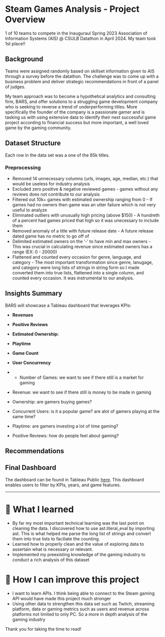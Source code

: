 # Steam Games Analysis - Project Overview
1 of 10 teams to compete in the Inauguraul Spring 2023 Association of Information Systems (AIS) @ CSULB Datathon in April 2024.
My team took 1st place!!

## Background
Teams were assigned randomly based on skillset information given to AIS through a survey before the datathon. The challenge was to come up with a business problem and deliver strategic recommendations in front of a panel of judges. 

My team approach was to become a hypothetical analytics and consulting firm, BARS, and offer solutions to a struggling game development company who is seeking to reverse a trend of underperforming titles. More specifically the founder of the company is a passionate gamer and is tasking us with using extensive data to identify their next successful game project according to financial success but more important, a well loved game by the gaming community.

## Dataset Structure
Each row in the data set was a one of the 85k titles.

### Preprocessing
- Removed 14 unnecessary columns (urls, images, age, median, etc.) that would be useless for industry analysis
- Excluded zero positive & negative reviewed games - games without any reviews does not contribute to our analysis
- Filtered out 10k+ games with estimated ownership ranging from 0 - If games had no owners then game was an utter failure which is not very useful to analyze
- Eliminated outliers with unusually high pricing (above $150) - A hundreth of a percent had games priced that high so it was unecessary to include them
- Removed anomaly of a title with future release date - A future release dated game has no metric to go off of
- Delimited estimated owners on the ‘-’ to have min and max owners - This was crucial in calculating revenue since estimated owners has a range (EX: 0 - 20000)
- Flattened and counted every occasion for genre, language, and category - The most important transformation since genre, lanugage, and category were long lists of strings in string form so I made converted them into true lists, flattened into a single column, and counted every occasion. It was instrumental to our analysis.
## Insights Summary
BARS will showcase a Tableau dashboard that leverages KPIs:
- **Revenues**
- **Positive Reviews**
- **Estimated Ownership:**
- **Playtime**
- **Game Count**
- **User Concurrency**

- - Number of Games: we want to see if there still is a market for gaming
- Revenue: we want to see if there still is money to be made in gaming
- Ownership: are gamers buying games?
- Concurrent Users: is it a popular game? are alot of gamers playing at the same time?
- Playtime: are gamers investing a lot of time gaming?
- Positive Reviews: how do people feel about gaming?

## Recommendations


## Final Dashboard
The dashboard can be found in Tableau Public [here](https://public.tableau.com/app/profile/rodrigo.suarez5210/viz/SteamGamingMarketAnalysis/Dashboard1). This dashboard enables users to filter by KPIs, years, and game features.



---------------------------------------------------------------------------------------------------------------------------------



# 🧠 What I learned
- By far my most important technical learning was the last point on cleaning the data. I discovered how to use ast.literal_eval by importing ast. This is what helped me parse the long list of strings and convert them into true lists to faciliate the counting.
- Learned how to properly clean and the value of exploring data to assertain what is necessary or relevant.
- Implemented my preexisting knowledge of the gaming industry to conduct a rich analysis of this dataset

# 🧠 How I can improve this project
- I want to learn APIs. I think being able to connect to the Steam gaming API would have made this project much stronger
- Using other data to strengthen this data set such as Twitch, streaming platform, data or gaming metrics such as users and revenue across platforms not limited to only PC. So a more in depth analysis of the gaming industry


Thank you for taking the time to read!
